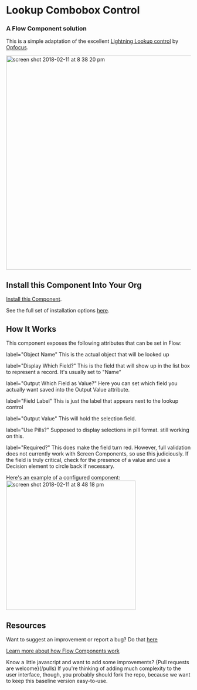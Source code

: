# Lookup Combobox Control #

### A Flow Component solution  ###

This is a simple adaptation of the excellent [Lightning Lookup control](https://opfocus.com/lightning-lookup-input-field-2/) by [Opfocus](https://opfocus.com/).   

<img width="584" alt="screen shot 2018-02-11 at 8 38 20 pm" src="https://user-images.githubusercontent.com/3140883/36083801-c54a23ea-0f6b-11e8-8adf-10d2f35f131b.png">

## Install this Component Into Your Org ##

[Install this Component](/flow_screen_components/lookupFSC/mdapioutput/lookupFSC.zip).

See the full set of installation options [here](/install.md).

## How It Works ##

This component exposes the following attributes that can be set in Flow:

label="Object Name" This is the actual object that will be looked up

label="Display Which Field?" This is the field that will show up in the list box to represent a record. It's usually set to "Name"

label="Output Which Field as Value?" Here you can set which field you actually want saved into the Output Value attribute.

label="Field Label"  This is just the label that appears next to the lookup control

label="Output Value" This will hold the selection field. 

label="Use Pills?" Supposed to display selections in pill format. still working on this.

label="Required?"  This does make the field turn red. However, full validation does not currently work with Screen Components, so use this judiciously. If the field is truly critical, check for the presence of a value and use a Decision element to circle back if necessary.

Here's an example of a configured component:
<img width="353" alt="screen shot 2018-02-11 at 8 48 18 pm" src="https://user-images.githubusercontent.com/3140883/36083917-ed8c32ca-0f6c-11e8-956d-82c674a92495.png">



## Resources ##

Want to suggest an improvement or report a bug? Do that [here](/issues)

[Learn more about how Flow Components work](/README.md)

Know a little javascript and want to add some improvements? {Pull requests are welcome}(/pulls) If you're thinking of adding much complexity to the user interface, though, you probably should fork the repo, because we want to keep this baseline version easy-to-use.







